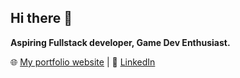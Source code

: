 ## Hi there 👋

**Aspiring Fullstack developer, Game Dev Enthusiast.**

🌐 [My portfolio website](https://wilson-ko.dev/) | 
🔗 [LinkedIn](https://www.linkedin.com/in/wilson-ko)  
